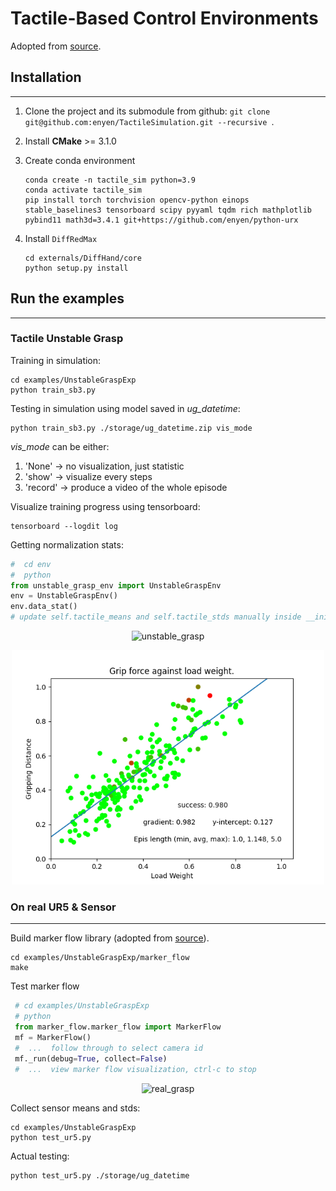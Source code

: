 # Tactile-Based Control Environments
Adopted from [source](https://github.com/eanswer/TactileSimulation).

## Installation

---

1. Clone the project and its submodule from github: `git clone git@github.com:enyen/TactileSimulation.git --recursive `.

2. Install **CMake** >= 3.1.0

3. Create conda environment 

   ```
   conda create -n tactile_sim python=3.9
   conda activate tactile_sim
   pip install torch torchvision opencv-python einops stable_baselines3 tensorboard scipy pyyaml tqdm rich mathplotlib pybind11 math3d=3.4.1 git+https://github.com/enyen/python-urx
   ```

5. Install `DiffRedMax`

   ```
   cd externals/DiffHand/core
   python setup.py install
   ```

## Run the examples

---

### Tactile Unstable Grasp

Training in simulation:
```commandline
cd examples/UnstableGraspExp
python train_sb3.py
```

Testing in simulation using model saved in _ug_datetime_:
```commandline
python train_sb3.py ./storage/ug_datetime.zip vis_mode
```
_vis_mode_ can be either: 
1. 'None' -> no visualization, just statistic
2. 'show' -> visualize every steps
3. 'record' -> produce a video of the whole episode

Visualize training progress using tensorboard:
```commandline
tensorboard --logdit log
```

Getting normalization stats:
```python
#  cd env
#  python
from unstable_grasp_env import UnstableGraspEnv
env = UnstableGraspEnv()
env.data_stat()
# update self.tactile_means and self.tactile_stds manually inside __init__.
```



<p align="center">
    <img src="envs/assets/unstable_grasp/unstable_grasp.gif" alt="unstable_grasp" width="500" /></p>

<p align="center">
    <img src="examples/UnstableGraspExp/experiment/force_util.png" alt="force_utilization" width="500" /></p>


### On real UR5 & Sensor

---

Build marker flow library (adopted from [source](https://github.com/GelSight/tracking)).
```commandline
cd examples/UnstableGraspExp/marker_flow
make
```

Test marker flow 
```python
 # cd examples/UnstableGraspExp
 # python
 from marker_flow.marker_flow import MarkerFlow
 mf = MarkerFlow()
 #  ...  follow through to select camera id
 mf._run(debug=True, collect=False)
 #  ...  view marker flow visualization, ctrl-c to stop
```

<p align="center">
    <img src="examples/UnstableGraspExp/experiment/ug_real.gif" alt="real_grasp" width="500" /></p>

Collect sensor means and stds:
```commandline
cd examples/UnstableGraspExp
python test_ur5.py
```

Actual testing:
```commandline
python test_ur5.py ./storage/ug_datetime
```
